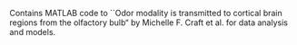 
Contains MATLAB code to  ``Odor modality is transmitted to cortical brain regions from the olfactory bulb“  by Michelle F. Craft et al. for data analysis and models.

